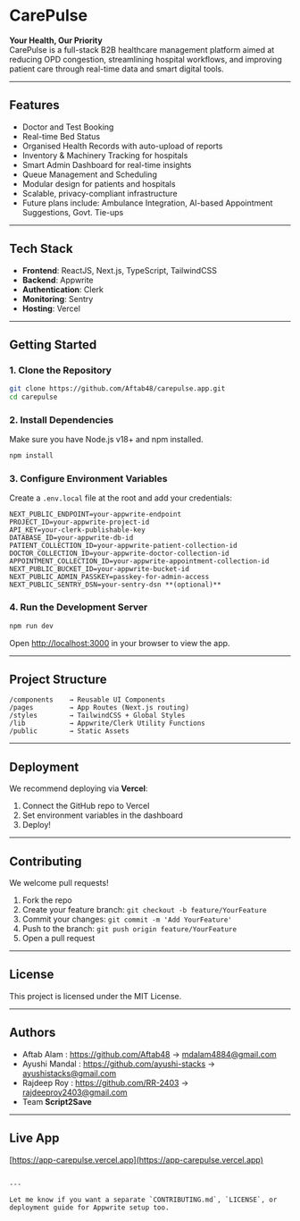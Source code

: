 # CarePulse

**Your Health, Our Priority**  
CarePulse is a full-stack B2B healthcare management platform aimed at reducing OPD congestion, streamlining hospital workflows, and improving patient care through real-time data and smart digital tools.

---

## Features

- Doctor and Test Booking
- Real-time Bed Status
- Organised Health Records with auto-upload of reports
- Inventory & Machinery Tracking for hospitals
- Smart Admin Dashboard for real-time insights
- Queue Management and Scheduling
- Modular design for patients and hospitals
- Scalable, privacy-compliant infrastructure
- Future plans include: Ambulance Integration, AI-based Appointment Suggestions, Govt. Tie-ups

---

## Tech Stack

- **Frontend**: ReactJS, Next.js, TypeScript, TailwindCSS
- **Backend**: Appwrite
- **Authentication**: Clerk
- **Monitoring**: Sentry
- **Hosting**: Vercel

---

## Getting Started

### 1. Clone the Repository

```bash
git clone https://github.com/Aftab48/carepulse.app.git
cd carepulse
```

### 2. Install Dependencies

Make sure you have Node.js v18+ and npm installed.

```bash
npm install
```

### 3. Configure Environment Variables

Create a `.env.local` file at the root and add your credentials:

```env
NEXT_PUBLIC_ENDPOINT=your-appwrite-endpoint
PROJECT_ID=your-appwrite-project-id
API_KEY=your-clerk-publishable-key
DATABASE_ID=your-appwrite-db-id
PATIENT_COLLECTION_ID=your-appwrite-patient-collection-id
DOCTOR_COLLECTION_ID=your-appwrite-doctor-collection-id
APPOINTMENT_COLLECTION_ID=your-appwrite-appointment-collection-id
NEXT_PUBLIC_BUCKET_ID=your-appwrite-bucket-id
NEXT_PUBLIC_ADMIN_PASSKEY=passkey-for-admin-access
NEXT_PUBLIC_SENTRY_DSN=your-sentry-dsn **(optional)**
```

### 4. Run the Development Server

```bash
npm run dev
```

Open [http://localhost:3000](http://localhost:3000) in your browser to view the app.

---

## Project Structure

```
/components    → Reusable UI Components
/pages         → App Routes (Next.js routing)
/styles        → TailwindCSS + Global Styles
/lib           → Appwrite/Clerk Utility Functions
/public        → Static Assets
```

---

## Deployment

We recommend deploying via **Vercel**:

1. Connect the GitHub repo to Vercel
2. Set environment variables in the dashboard
3. Deploy!

---

## Contributing

We welcome pull requests!

1. Fork the repo
2. Create your feature branch: `git checkout -b feature/YourFeature`
3. Commit your changes: `git commit -m 'Add YourFeature'`
4. Push to the branch: `git push origin feature/YourFeature`
5. Open a pull request

---

## License

This project is licensed under the MIT License.

---

## Authors

- Aftab Alam : https://github.com/Aftab48 → mdalam4884@gmail.com
- Ayushi Mandal : https://github.com/ayushi-stacks → ayushistacks@gmail.com
- Rajdeep Roy : https://github.com/RR-2403 → rajdeeproy2403@gmail.com  
- Team **Script2Save**
  

---

## Live App

[https://app-carepulse.vercel.app](https://app-carepulse.vercel.app)

```

---

Let me know if you want a separate `CONTRIBUTING.md`, `LICENSE`, or deployment guide for Appwrite setup too.
```
